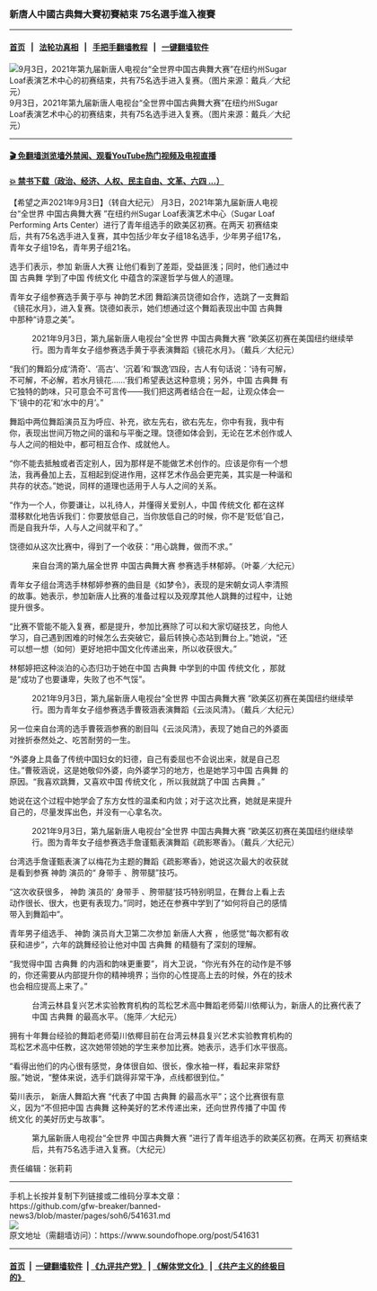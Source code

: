 ### 新唐人中國古典舞大賽初賽結束 75名選手進入複賽
------------------------

#### [首页](https://github.com/gfw-breaker/banned-news3/blob/master/README.md) &nbsp;&nbsp;|&nbsp;&nbsp; [法轮功真相](https://github.com/begood0513/basic/blob/master/README.md)  &nbsp;&nbsp;|&nbsp;&nbsp; [手把手翻墙教程](https://github.com/gfw-breaker/guides/wiki)  &nbsp;&nbsp;|&nbsp;&nbsp; [一键翻墙软件](https://github.com/gfw-breaker/nogfw/blob/master/README.md)  



<div><img alt="9月3日，2021年第九届新唐人电视台“全世界中国古典舞大赛”在纽约州Sugar Loaf表演艺术中心的初赛结束，共有75名选手进入复赛。（图片来源：戴兵／大纪元）" src="https://img.soundofhope.org/2021-09/21-9-4-2-1630713477328.jpg"/>
<br/><figcaption class="caption">
 9月3日，2021年第九届新唐人电视台“全世界中国古典舞大赛”在纽约州Sugar Loaf表演艺术中心的初赛结束，共有75名选手进入复赛。（图片来源：戴兵／大纪元）
</figcaption></div><hr/>

#### [ 🎬  免翻墙浏览墙外禁闻、观看YouTube热门视频及电视直播](https://github.com/gfw-breaker/HelloWorld)

#### [ 💥  禁书下载（政治、经济、人权、民主自由、文革、六四 ...）](https://github.com/gfw-breaker/books/blob/master/README.md)

<div><div class="Content__Wrapper sc-1bvya0-0 grZQxZ">
 <p class="meta-top">
  <span class="meta">
   【希望之声2021年9月3日】（转自大纪元）
  </span>
  月3日，2021年第九届新唐人电视台“全世界
  <ok href="/term/12518">
   中国古典舞大赛
  </ok>
  ”在纽约州Sugar Loaf表演艺术中心（Sugar Loaf Performing Arts Center）进行了青年组选手的欧美区初赛。在两天
  <ok href="/term/604010">
   初赛结束
  </ok>
  后，共有75名选手进入复赛，其中包括少年女子组18名选手，少年男子组17名，青年女子组19名，青年男子组21名。
 </p>
 <p>
  选手们表示，参加
  <ok href="/term/102427">
   新唐人大赛
  </ok>
  让他们看到了差距，受益匪浅；同时，他们通过中国
  <ok href="/term/544661">
   古典舞
  </ok>
  学到了中国
  <ok href="/term/2000">
   传统文化
  </ok>
  中蕴含的深邃哲学与做人的道理。
 </p>
 <p>
  青年女子组参赛选手黄于亭与
  <ok href="/term/20058">
   神韵艺术团
  </ok>
  舞蹈演员饶德如合作，选跳了一支舞蹈《镜花水月》，进入复赛。饶德如表示，她们想通过这个舞蹈表现出中国
  <ok href="/term/544661">
   古典舞
  </ok>
  中那种“诗意之美”。
 </p>
 <figure aria-describedby="caption-attachment-13208980" class="wp-caption aligncenter" id="attachment_13208980" style="width:600px">
  <ok href="https://i.epochtimes.com/assets/uploads/2021/09/id13208980-LDB1559.jpg" target="_blank">
   <img alt="" class="size-large wp-image-13208980" src="https://i.epochtimes.com/assets/uploads/2021/09/id13208980-LDB1559-600x400.jpg"/>
  </ok>
  <br/><figcaption class="wp-caption-text" id="caption-attachment-13208980">
   2021年9月3日，第九届新唐人电视台“全世界
   <ok href="/term/12518">
    中国古典舞大赛
   </ok>
   ”欧美区初赛在美国纽约继续举行。图为青年女子组参赛选手黄于亭表演舞蹈《镜花水月》。（戴兵／大纪元）
  </figcaption>
 </figure>
 <p>
  “我们的舞蹈分成‘清奇’、‘高古’、‘沉着’和‘飘逸’四段，古人有句话说：‘诗有可解，不可解，不必解，若水月镜花……’我们希望表达这种意境；另外，中国
  <ok href="/term/544661">
   古典舞
  </ok>
  有它独特的韵味，只可意会不可言传——我们把这两者结合在一起，让观众体会一下‘镜中的花’和‘水中的月’。”
 </p>
 <div class="AD_Embed__Wrap-sc-1xslmin-0 igMuqX module desktop">
  <div>
  </div>
 </div>
 <p>
  舞蹈中两位舞蹈演员互为呼应、补充，欲左先右，欲右先左，你中有我，我中有你，表现出世间万物之间的谐和与平衡之理。饶德如体会到，无论在艺术创作或人与人之间的相处中，都可相互合作、成就他人。
 </p>
 <p>
  “你不能去抵触或者否定别人，因为那样是不能做艺术创作的。应该是你有一个想法，我再叠加上去，互相起到促进作用，这样艺术作品会更完美，其实是一种谐和共存的状态。”她说，同样的道理也适用于人与人之间的关系。
 </p>
 <p>
  “作为一个人，你要谦让，以礼待人，并懂得关爱别人，中国
  <ok href="/term/2000">
   传统文化
  </ok>
  都在这样潜移默化地告诉我们：你要放低自己，当你放低自己的时候，你不是‘贬低’自己，而是自我升华，人与人之间就平和了。”
 </p>
 <p>
  饶德如从这次比赛中，得到了一个收获：“用心跳舞，做而不求。”
 </p>
 <figure aria-describedby="caption-attachment-13209194" class="wp-caption aligncenter" id="attachment_13209194" style="width:600px">
  <ok href="https://i.epochtimes.com/assets/uploads/2021/09/id13209194-3f28b6ed937546107b45cd86beba37f4.jpg" target="_blank">
   <img alt="" class="size-large wp-image-13209194" src="https://i.epochtimes.com/assets/uploads/2021/09/id13209194-3f28b6ed937546107b45cd86beba37f4-600x400.jpg"/>
  </ok>
  <br/><figcaption class="wp-caption-text" id="caption-attachment-13209194">
   来自台湾的第九届全世界
   <ok href="/term/12518">
    中国古典舞大赛
   </ok>
   参赛选手林郁婷。（叶蓁／大纪元）
  </figcaption>
 </figure>
 <p>
  青年女子组台湾选手林郁婷参赛的曲目是《如梦令》，表现的是宋朝女词人李清照的故事。她表示，参加新唐人比赛的准备过程以及观摩其他人跳舞的过程中，让她提升很多。
 </p>
 <p>
  “比赛不管能不能入复赛，都是提升，参加比赛除了可以和大家切磋技艺，向他人学习，自己遇到困难的时候怎么去突破它，最后转换心态站到舞台上。”她说，“还可以想一想（如何）更好地把中国文化传递出来，所以收获很大。”
 </p>
 <p>
  林郁婷把这种淡泊的心态归功于她在中国
  <ok href="/term/544661">
   古典舞
  </ok>
  中学到的中国
  <ok href="/term/2000">
   传统文化
  </ok>
  ，那就是“成功了也要谦卑，失败了也不气馁”。
 </p>
 <figure aria-describedby="caption-attachment-13208981" class="wp-caption aligncenter" id="attachment_13208981" style="width:600px">
  <ok href="https://i.epochtimes.com/assets/uploads/2021/09/id13208981-LDB1619.jpg" target="_blank">
   <img alt="" class="size-large wp-image-13208981" src="https://i.epochtimes.com/assets/uploads/2021/09/id13208981-LDB1619-600x400.jpg"/>
  </ok>
  <br/><figcaption class="wp-caption-text" id="caption-attachment-13208981">
   2021年9月3日，第九届新唐人电视台“全世界
   <ok href="/term/12518">
    中国古典舞大赛
   </ok>
   ”欧美区初赛在美国纽约继续举行。图为青年女子组参赛选手曹筱涵表演舞蹈《云淡风清》。（戴兵／大纪元）
  </figcaption>
 </figure>
 <p>
  另一位来自台湾的选手曹筱涵参赛的剧目叫《云淡风清》，表现了她自己的外婆面对挫折泰然处之、吃苦耐劳的一生。
 </p>
 <p>
  “外婆身上具备了传统中国妇女的妇德，自己有委屈也不会说出来，就是自己忍住。”曹筱涵说，这是她敬仰外婆，向外婆学习的地方，也是她学习中国
  <ok href="/term/544661">
   古典舞
  </ok>
  的原因。“我喜欢跳舞，又喜欢中国
  <ok href="/term/2000">
   传统文化
  </ok>
  ，所以我就跳了中国
  <ok href="/term/544661">
   古典舞
  </ok>
  。”
 </p>
 <p>
  她说在这个过程中她学会了东方女性的温柔和内敛；对于这次比赛，她就是来提升自己的，尽量发挥出色，并没有一心拿名次。
 </p>
 <figure aria-describedby="caption-attachment-13208977" class="wp-caption aligncenter" id="attachment_13208977" style="width:600px">
  <ok href="https://i.epochtimes.com/assets/uploads/2021/09/id13208977-LDB1400.jpg" target="_blank">
   <img alt="" class="size-large wp-image-13208977" src="https://i.epochtimes.com/assets/uploads/2021/09/id13208977-LDB1400-600x400.jpg"/>
  </ok>
  <br/><figcaption class="wp-caption-text" id="caption-attachment-13208977">
   2021年9月3日，第九届新唐人电视台“全世界
   <ok href="/term/12518">
    中国古典舞大赛
   </ok>
   ”欧美区初赛在美国纽约继续举行。图为青年女子组参赛选手詹谨甄表演舞蹈《疏影寒香》。（戴兵／大纪元）
  </figcaption>
 </figure>
 <p>
  台湾选手詹谨甄表演了以梅花为主题的舞蹈《疏影寒香》，她说这次最大的收获就是看到参赛
  <ok href="/term/16755">
   神韵
  </ok>
  演员的“
  <ok href="/term/594845">
   身带手
  </ok>
  、胯带腿”技巧。
 </p>
 <p>
  “这次收获很多，
  <ok href="/term/16755">
   神韵
  </ok>
  演员的‘
  <ok href="/term/594845">
   身带手
  </ok>
  、胯带腿’技巧特别明显，在舞台上看上去动作很长、很大，也更有表现力。”同时，她还在参赛中学到了“如何将自己的感情带入到舞蹈中”。
 </p>
 <p>
  青年男子组选手、
  <ok href="/term/16755">
   神韵
  </ok>
  演员肖大卫第二次参加
  <ok href="/term/102427">
   新唐人大赛
  </ok>
  ，他感觉“每次都有收获和进步”，六年的跳舞经验让他对中国
  <ok href="/term/544661">
   古典舞
  </ok>
  的精髓有了深刻的理解。
 </p>
 <p>
  “我觉得中国
  <ok href="/term/544661">
   古典舞
  </ok>
  的内涵和韵味更重要”，肖大卫说，“你光有外在的动作是不够的，你还需要从内部提升你的精神境界；当你的心性提高上去的时候，外在的技术也会相应提高上来了。”
 </p>
 <figure aria-describedby="caption-attachment-13209177" class="wp-caption aligncenter" id="attachment_13209177" style="width:600px">
  <ok href="https://i.epochtimes.com/assets/uploads/2021/09/id13209177-DSC_0732.jpg" target="_blank">
   <img alt="" class="size-large wp-image-13209177" src="https://i.epochtimes.com/assets/uploads/2021/09/id13209177-DSC_0732-600x400.jpg"/>
  </ok>
  <br/><figcaption class="wp-caption-text" id="caption-attachment-13209177">
   台湾云林县复兴艺术实验教育机构的茑松艺术高中舞蹈老师菊川依椰认为，新唐人的比赛代表了中国
   <ok href="/term/544661">
    古典舞
   </ok>
   的最高水平。（施萍／大纪元）
  </figcaption>
 </figure>
 <p>
  拥有十年舞台经验的舞蹈老师菊川依椰目前在台湾云林县复兴艺术实验教育机构的茑松艺术高中任教，这次她带领她的学生来参加比赛。她表示，选手们水平很高。
 </p>
 <p>
  “看得出他们的内心很有感觉，身体很自如、很长，像水袖一样，看起来非常舒服。”她说，“整体来说，选手们跳得非常干净，点线都很到位。”
 </p>
 <p>
  菊川表示，
  <ok href="/term/604004">
   新唐人舞蹈大赛
  </ok>
  “代表了中国
  <ok href="/term/544661">
   古典舞
  </ok>
  的最高水平”；这个比赛很有意义，因为“不但把中国
  <ok href="/term/544661">
   古典舞
  </ok>
  这种美好的艺术传递出来，还向世界传播了中国
  <ok href="/term/2000">
   传统文化
  </ok>
  的美好历史与故事”。
 </p>
 <figure aria-describedby="caption-attachment-13209209" class="wp-caption aligncenter" id="attachment_13209209" style="width:600px">
  <ok href="https://i.epochtimes.com/assets/uploads/2021/09/id13209209-ttl7day2Ow_54484ae4a13104d0.jpg" target="_blank">
   <img alt="" class="size-large wp-image-13209209" src="https://i.epochtimes.com/assets/uploads/2021/09/id13209209-ttl7day2Ow_54484ae4a13104d0-600x450.jpg"/>
  </ok>
  <br/><figcaption class="wp-caption-text" id="caption-attachment-13209209">
   第九届新唐人电视台“全世界
   <ok href="/term/12518">
    中国古典舞大赛
   </ok>
   ”进行了青年组选手的欧美区初赛。在两天
   <ok href="/term/604010">
    初赛结束
   </ok>
   后，共有75名选手进入复赛。（大纪元）
  </figcaption>
 </figure>
 <p class="meta-btm">
  责任编辑：张莉莉
 </p>
</div>
</div>
<hr/>
手机上长按并复制下列链接或二维码分享本文章：<br/>
https://github.com/gfw-breaker/banned-news3/blob/master/pages/soh6/541631.md <br/>
<a href='https://github.com/gfw-breaker/banned-news3/blob/master/pages/soh6/541631.md'><img src='https://github.com/gfw-breaker/banned-news3/blob/master/pages/soh6/541631.md.png'/></a> <br/>
原文地址（需翻墙访问）：https://www.soundofhope.org/post/541631


------------------------
#### [首页](https://github.com/gfw-breaker/banned-news3/blob/master/README.md) &nbsp;|&nbsp; [一键翻墙软件](https://github.com/gfw-breaker/nogfw/blob/master/README.md) &nbsp;| [《九评共产党》](https://github.com/gfw-breaker/9ping.md/blob/master/README.md#九评之一评共产党是什么) | [《解体党文化》](https://github.com/gfw-breaker/jtdwh.md/blob/master/README.md) | [《共产主义的终极目的》](https://github.com/gfw-breaker/gczydzjmd.md/blob/master/README.md)


<img src='http://gfw-breaker.win/banned-news3/pages/soh6/541631.md' width='0px' height='0px'/>